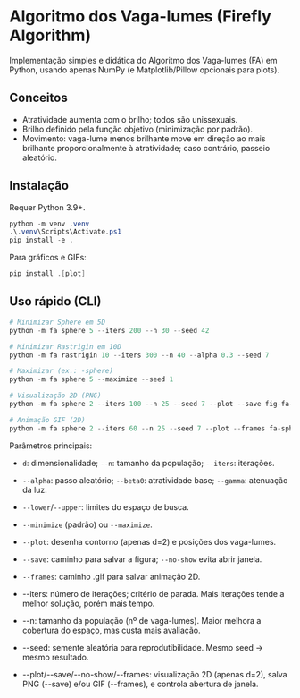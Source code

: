 # Algoritmo dos Vaga-lumes (Firefly Algorithm)

Implementação simples e didática do Algoritmo dos Vaga-lumes (FA) em Python, usando apenas NumPy (e Matplotlib/Pillow opcionais para plots).

## Conceitos
- Atratividade aumenta com o brilho; todos são unissexuais.
- Brilho definido pela função objetivo (minimização por padrão).
- Movimento: vaga-lume menos brilhante move em direção ao mais brilhante proporcionalmente à atratividade; caso contrário, passeio aleatório.

## Instalação
Requer Python 3.9+.

```powershell
python -m venv .venv
.\.venv\Scripts\Activate.ps1
pip install -e .
```

Para gráficos e GIFs:
```powershell
pip install .[plot]
```

## Uso rápido (CLI)
```powershell
# Minimizar Sphere em 5D
python -m fa sphere 5 --iters 200 --n 30 --seed 42

# Minimizar Rastrigin em 10D
python -m fa rastrigin 10 --iters 300 --n 40 --alpha 0.3 --seed 7

# Maximizar (ex.: -sphere)
python -m fa sphere 5 --maximize --seed 1

# Visualização 2D (PNG)
python -m fa sphere 2 --iters 100 --n 25 --seed 7 --plot --save fig-fa-sphere-2d.png --no-show

# Animação GIF (2D)
python -m fa sphere 2 --iters 60 --n 25 --seed 7 --plot --frames fa-sphere-2d.gif --no-show
```

Parâmetros principais:
- `d`: dimensionalidade; `--n`: tamanho da população; `--iters`: iterações.
- `--alpha`: passo aleatório; `--beta0`: atratividade base; `--gamma`: atenuação da luz.
- `--lower`/`--upper`: limites do espaço de busca.
- `--minimize` (padrão) ou `--maximize`.
- `--plot`: desenha contorno (apenas d=2) e posições dos vaga-lumes.
- `--save`: caminho para salvar a figura; `--no-show` evita abrir janela.
- `--frames`: caminho .gif para salvar animação 2D.


- --iters: número de iterações; critério de parada. Mais iterações tende a melhor solução, porém mais tempo.

- --n: tamanho da população (nº de vaga-lumes). Maior melhora a cobertura do espaço, mas custa mais avaliação.
- --seed: semente aleatória para reprodutibilidade. Mesmo seed → mesmo resultado.

- --plot/--save/--no-show/--frames: visualização 2D (apenas d=2), salva PNG (--save) e/ou GIF (--frames), e controla abertura de janela.